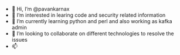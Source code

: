 - 👋 Hi, I’m @pavankarnax
- 👀 I’m interested in learing code and security related information 
- 🌱 I’m currently learning python and perl and also working as kafka admin
- 💞️ I’m looking to collaborate on different technologies to resolve the issues 
- 📫 

<!---
pavankarnax/pavankarnax is a ✨ special ✨ repository because its `README.md` (this file) appears on your GitHub profile.
You can click the Preview link to take a look at your changes.
--->
